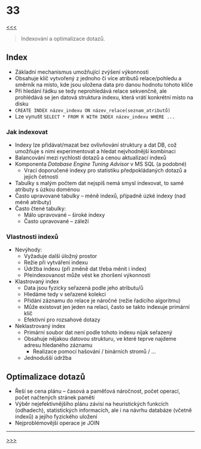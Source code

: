# 33

[<<<](./32.MD)
> Indexování a optimalizace dotazů.

## Index

* Základní mechanismus umožňující zvýšení výkonnosti
* Obsahuje klíč vytvořený z jednoho či více atributů relace/pohledu a směrník na místo, kde jsou uložena data pro danou hodnotu tohoto klíče
* Při hledání řádku se tedy neprohledává relace sekvenčně, ale prohlédává se jen datová struktura indexu, která vrátí konkrétní místo na disku
* `CREATE INDEX název_indexu ON název_relace(seznam_atributů)`
* Lze vynutit `SELECT * FROM R WITH INDEX název_indexu WHERE ...`

### Jak indexovat

* Indexy lze přidávat/mazat  bez ovlivňování struktury a dat DB, což umožňuje s nimi experimentovat a hledat nejvhodnější kombinaci
* Balancování mezi rychlostí dotazů a cenou aktualizací indexů
* Komponenta _Database Engine Tuning Advisor_ v MS SQL (a podobné)
  * Vrací doporučené indexy pro statistiku předpokládaných dotazů a jejich četnosti
* Tabulky s malým počtem dat nejspíš nemá smysl indexovat, to samé atributy s úzkou doménou
* Často upravované tabulky – méně indexů, případně úzké indexy (nad méně atributy)
* Často čtené tabulky:
  * Málo upravované – široké indexy
  * Často upravované – záleží

### Vlastnosti indexů

* Nevýhody:
  * Vyžaduje další úložný prostor
  * Režie při vytváření indexu
  * Údržba indexu (při změně dat třeba měnit i index)
  * Přeindexovanost může vést ke zhoršení výkonnosti
* Klastrovaný index
  * Data jsou fyzicky seřazená podle jeho atributu/ů
  * Hledáme tedy v seřazené kolekci
  * Přidání záznamu do relace je náročné (režie řadícího algoritmu)
  * Může existovat jen jeden na relaci, často se takto indexuje primární klíč
  * Efektivní pro rozsahové dotazy
* Neklastrovaný index
  * Primární soubor dat není podle tohoto indexu nijak seřazený
  * Obsahuje nějakou datovou strukturu, ve které teprve najdeme adresu hledaného záznamu
    * Realizace pomocí hašování / binárních stromů / ...
  * Jednodušší údržba

## Optimalizace dotazů

* Řeší se cena plánu – časová a paměťová náročnost, počet operací, počet načtených stránek paměti
* Výběr nejefektivnějšího plánu závisí na heuristických funkcích (odhadech), statistických informacích, ale i na návrhu databáze (včetně indexů) a jejího fyzického uložení
* Nejproblémovější operace je JOIN

---
[>>>](./34.MD)
